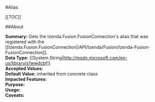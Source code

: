 #Alias

[[_TOC_]]

##About

**Summary:** Gets the Izenda.Fusion.FusionConnection's alias that was registered with the [[Izenda.Fusion.FusionConnection|/API/Izenda/Fusion/Izenda-Fusion-FusionConnection]].  
**Data Type:** [[System.String|http://msdn.microsoft.com/en-us/library/s1wwdcbf]]  
**Accepted Values:**   
**Default Value:** inherited from concrete class  
**Impacted Features:**   
**Purpose:**   
**Usage:**   
**Caveats:**   

